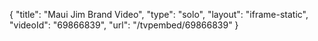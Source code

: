 {
    "title": "Maui Jim Brand Video",
    "type": "solo",
    "layout": "iframe-static",
    "videoId": "69866839",
    "url": "\/tvpembed\/69866839"
}